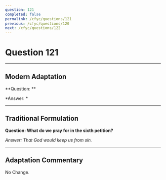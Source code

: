 ```yaml
---
question: 121
completed: false
permalink: /cfyc/questions/121
previous: /cfyc/questions/120
next: /cfyc/questions/122
---
```

# Question 121

---
## Modern Adaptation
**Question: **

*Answer: *

---
## Traditional Formulation
**Question: What do we pray for in the sixth petition?**

*Answer: That God would keep us from sin.*

---
## Adaptation Commentary
No Change.